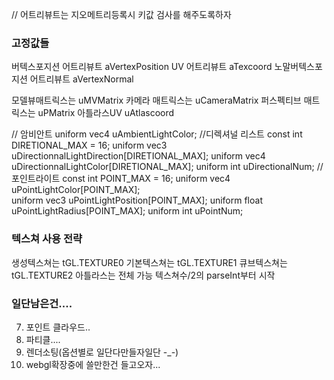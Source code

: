 // 어트리뷰트는 지오메트리등록시 키값 검사를 해주도록하자
### 고정값들
버텍스포지션 어트리뷰트 aVertexPosition
UV 어트리뷰트 aTexcoord
노말버텍스포지션 어트리뷰트 aVertexNormal

모델뷰매트릭스는 uMVMatrix
카메라 매트릭스는 uCameraMatrix
퍼스펙티브 매트릭스는 uPMatrix
아틀라스UV uAtlascoord

// 암비안트
uniform vec4 uAmbientLightColor;
//디렉셔널 리스트
const int DIRETIONAL_MAX = 16;
uniform vec3 uDirectionnalLightDirection[DIRETIONAL_MAX];
uniform vec4 uDirectionnalLightColor[DIRETIONAL_MAX];
uniform int uDirectionalNum;
//포인트라이트
const int POINT_MAX = 16;
uniform vec4 uPointLightColor[POINT_MAX];      
uniform vec3 uPointLightPosition[POINT_MAX];
uniform float uPointLightRadius[POINT_MAX];
uniform int uPointNum;

### 텍스쳐 사용 전략
생성텍스쳐는 tGL.TEXTURE0
기본텍스쳐는 tGL.TEXTURE1
큐브텍스쳐는 tGL.TEXTURE2
아틀라스는 전체 가능 텍스쳐수/2의 parseInt부터 시작


### 일단남은건....
7. 포인트 클라우드..
8. 파티클....
10. 렌더소팅(옵션별로 일단다만들자일단 -_-)
11. webgl확장중에 쓸만한건 들고오자...

